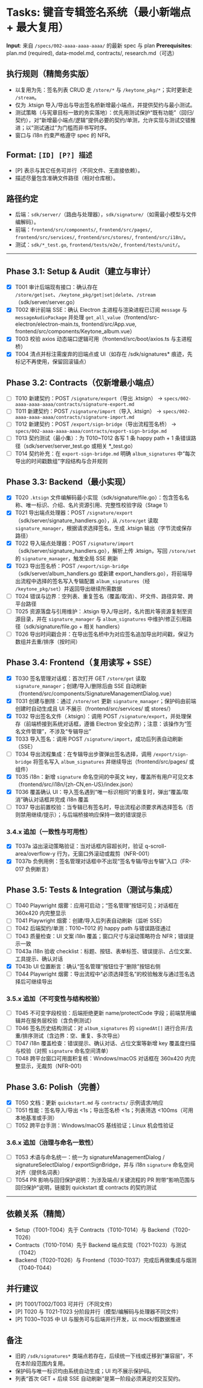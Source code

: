 # Tasks: 键音专辑签名系统（最小新端点 + 最大复用）

**Input**: 来自 `/specs/002-aaaa-aaaa-aaaa/` 的最新 spec 与 plan
**Prerequisites**: plan.md (required), data-model.md, contracts/, research.md（可选）

## 执行规则（精简务实版）
- 以复用为先：签名列表 CRUD 走 `/store/*` 与 `/keytone_pkg/*`；实时更新走 `/stream`。
- 仅为 .ktsign 导入/导出与导出签名桥新增最小端点，并提供契约与最小测试。
- 测试策略（与宪章目标一致的务实落地）：优先用测试保护“既有功能”（回归/契约），对“新增最小端点/逻辑”提供必要的契约/单测，允许实现与测试交错推进；以“测试通过”为门槛而非书写时序。
- 窗口与 i18n 约束严格遵守 spec 的 NFR。

## Format: `[ID] [P?] 描述`
- [P] 表示与其它任务可并行（不同文件、无直接依赖）。
- 描述尽量包含准确文件路径（相对仓库根）。

## 路径约定
- 后端：`sdk/server/`（路由与处理器），`sdk/signature/`（如需最小模型与文件编解码）。
- 前端：`frontend/src/components/`, `frontend/src/pages/`, `frontend/src/services/`, `frontend/src/stores/`, `frontend/src/i18n/`。
- 测试：`sdk/*_test.go`, `frontend/tests/e2e/`, `frontend/tests/unit/`。

---

## Phase 3.1: Setup & Audit（建立与审计）
- [x] T001 审计后端现有接口：确认存在 `/store/get|set`、`/keytone_pkg/get|set|delete`、`/stream`（sdk/server/server.go）
- [x] T002 审计前端 SSE：确认 Electron 主进程与渲染进程已订阅 `message` 与 `messageAudioPackage` 并处理 `get_all_value`（frontend/src-electron/electron-main.ts, frontend/src/App.vue, frontend/src/components/Keytone_album.vue）
- [x] T003 校验 axios 动态端口逻辑可用（frontend/src/boot/axios.ts 与主进程桥）
- [x] T004 清点并标注需废弃的旧端点或 UI（如存在 /sdk/signatures* 痕迹，先标记不再使用，保留回滚锚点）

## Phase 3.2: Contracts（仅新增最小端点）

- [ ] T010 新建契约：POST `/signature/export`（导出 .ktsign） → `specs/002-aaaa-aaaa-aaaa/contracts/signature-export.md`
- [ ] T011 新建契约：POST `/signature/import`（导入 .ktsign） → `specs/002-aaaa-aaaa-aaaa/contracts/signature-import.md`
- [ ] T012 新建契约：POST `/export/sign-bridge`（导出流程签名桥） → `specs/002-aaaa-aaaa-aaaa/contracts/export-sign-bridge.md`
- [ ] T013 契约测试（最小集）：为 T010~T012 各写 1 条 happy path + 1 条错误路径（sdk/server/server_test.go 或相关 *_test.go）
- [ ] T014 契约补充：在 `export-sign-bridge.md` 明确 `album_signatures` 中“每次导出的时间戳数组”字段结构与合并规则

## Phase 3.3: Backend（最小实现）

- [x] T020 `.ktsign` 文件编解码最小实现（sdk/signature/file.go）：包含签名名称、唯一标识、介绍、名片资源引用、完整性校验字段（Stage 1）
- [x] T021 导出端点处理器：POST `/signature/export`（sdk/server/signature_handlers.go），从 `/store/get` 读取 `signature_manager`，根据请求选择签名，生成 .ktsign 输出（字节流或保存路径）
- [x] T022 导入端点处理器：POST `/signature/import`（sdk/server/signature_handlers.go），解析上传 .ktsign，写回 `/store/set` 的 `signature_manager`，触发全局 SSE 刷新
- [x] T023 导出签名桥：POST `/export/sign-bridge`（sdk/server/album_handlers.go 或新建 export_handlers.go），将前端导出流程中选择的签名写入专辑配置 `album_signatures`（经 `/keytone_pkg/set`）并返回导出继续所需数据
- [ ] T024 错误与边界：空列表、重复签名（覆盖/取消）、坏文件、路径异常、跨平台路径
- [ ] T025 资源落盘与引用维护：.ktsign 导入/导出时，名片图片等资源复制至资源目录，并在 `signature_manager` 与 `album_signatures` 中维护/修正引用路径（sdk/signature/file.go + 相关 handlers）
- [ ] T026 导出时间戳合并：在导出签名桥中为对应签名追加导出时间戳，保证为数组并去重/排序（按时间）

## Phase 3.4: Frontend（复用读写 + SSE）

- [x] T030 签名管理对话框：首次打开 GET `/store/get` 读取 `signature_manager`；创建/导入/删除后由 SSE 自动刷新（frontend/src/components/SignatureManagementDialog.vue）
- [x] T031 创建与删除：通过 `/store/set` 更新 `signature_manager`；保护码由前端创建时自动生成且 UI 不展示（frontend/src/services/ 或 stores/）
- [x] T032 导出签名文件（.ktsign）：调用 POST `/signature/export`，并处理保存（前端桥接到系统对话框，遵循 Electron 安全边界）；注意：该操作为“签名文件管理”，不涉及“专辑导出”
- [x] T033 导入签名：调用 POST `/signature/import`，成功后列表自动刷新（SSE）
- [ ] T034 导出流程集成：在专辑导出步骤弹出签名选择，调用 `/export/sign-bridge` 将签名写入 `album_signatures` 并继续导出（frontend/src/pages/ 或组件）
- [x] T035 i18n：新增 `signature` 命名空间的中英文 key，覆盖所有用户可见文本（frontend/src/i18n/{zh-CN,en-US}/index.json）
- [x] T036 覆盖确认 UI：导入签名遇到“唯一标识相同”的重复时，弹出“覆盖/取消”确认对话框并完成 i18n 覆盖
- [ ] T037 导出前置校验：当专辑已有签名时，导出流程必须要求再选择签名（否则禁用继续/提示）；与后端桥接响应保持一致的错误提示

### 3.4.x 追加（一致性与可用性）

- [x] T037a 溢出滚动策略验证：当对话框内容超长时，验证 q-scroll-area/overflow-y 行为，无窗口外滚动或裁剪（NFR-001）
- [x] T037b 负例用例：签名管理对话框中不出现“签名专辑/导出专辑”入口（FR-017 负例断言）

## Phase 3.5: Tests & Integration（测试与集成）

- [ ] T040 Playwright 烟雾：应用可启动；“签名管理”按钮可见；对话框在 360x420 内完整显示
- [ ] T041 Playwright 烟雾：创建/导入后列表自动刷新（监听 SSE）
- [ ] T042 后端契约/单测：T010~T012 的 happy path 与错误路径通过
- [ ] T043 质量检查：UI 文案 i18n 覆盖；窗口尺寸与滚动策略符合 NFR；错误提示一致
- [ ] T043a i18n 验收 checklist：标题、按钮、表单标签、错误提示、占位文案、工具提示、确认对话
- [x] T043b UI 位置断言：确认“签名管理”按钮位于“删除”按钮右侧
- [ ] T044 Playwright 烟雾：导出流程中“必须选择签名”的校验触发与通过签名选择后可继续导出

### 3.5.x 追加（不可变性与结构校验）

- [ ] T045 不可变字段校验：后端拒绝更新 name/protectCode 字段；前端禁用编辑并在服务层校验（含负例测试）
- [ ] T046 签名历史结构测试：对 `album_signatures` 的 `signedAt[]` 进行合并/去重/排序测试（含边界：空、重复、多次导出）
- [ ] T047 i18n 覆盖检查：错误提示、确认对话、占位文案等新增 key 覆盖度扫描与校验（对照 `signature` 命名空间清单）
- [ ] T048 跨平台窗口可用面积复核：Windows/macOS 对话框在 360x420 内完整显示，无裁剪（NFR-001）

## Phase 3.6: Polish（完善）

- [x] T050 文档：更新 `quickstart.md` 与 `contracts/` 示例请求/响应
- [ ] T051 性能：签名导入/导出 <1s；导出签名桥 <1s；列表筛选 <100ms（可用本地基准或手测）
- [ ] T052 跨平台手测：Windows/macOS 基线验证；Linux 机会性验证

### 3.6.x 追加（治理与命名一致性）

- [ ] T053 术语与命名统一：统一为 signatureManagementDialog / signatureSelectDialog / exportSignBridge，并与 i18n `signature` 命名空间对齐（提供名词表）
- [ ] T054 PR 影响与回归保护说明：为涉及端点/关键流程的 PR 附带“影响范围与回归保护”说明，链接到 quickstart 或 contracts 的契约测试

---

## 依赖关系（精简）

- Setup（T001-T004）先于 Contracts（T010-T014）与 Backend（T020-T026）
- Contracts（T010-T014）先于 Backend 端点实现（T021-T023）与测试（T042）
- Backend（T020-T026）与 Frontend（T030-T037）完成后再做集成与烟测（T040-T044）

## 并行建议

- [P] T001/T002/T003 可并行（不同文件）
- [P] T020 与 T021-T023 分阶段并行（模型/编解码与处理器不同文件）
- [P] T030~T035 中 UI 与服务可与后端并行开发，以 mock/假数据推进

## 备注

- 旧的 `/sdk/signatures*` 类端点若存在，后续统一下线或迁移到“兼容层”，不在本阶段范围内复用。
- 保护码与唯一标识均由系统自动生成；UI 均不展示保护码。
- 列表“首次 GET + 后续 SSE 自动刷新”是第一阶段必须满足的交互契约。
